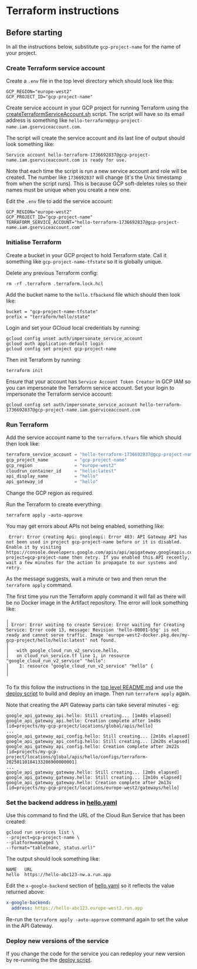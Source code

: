 # Terraform instructions

## Before starting

In all the instructions below, substitute `gcp-project-name` for the name of your project.

### Create Terraform service account
Create a `.env` file in the top level directory which should look like this:
```shell
GCP_REGION="europe-west2"
GCP_PROJECT_ID="gcp-project-name"
```
Create service account in your GCP project for running Terraform using the [createTerraformServiceAccount.sh](./createTerraformServiceAccount.sh) script.  The script will have  so its email address is something like `hello-terraform@gcp-project-name.iam.gserviceaccount.com`.

The script will create the service account and its last line of output should look something like:
```
Service account hello-terraform-1736692837@gcp-project-name.iam.gserviceaccount.com is ready for use.
```

Note that each time the script is run a new service account and role will be created.  The number like `1736692837` will change (it's the Unix timestamp from when the script runs).  This is because GCP soft-deletes roles so their names must be unique when you create a new one.

Edit the `.env` file to add the service account:
```shell
GCP_REGION="europe-west2"
GCP_PROJECT_ID="gcp-project-name"
TERRAFORM_SERVICE_ACCOUNT="hello-terraform-1736692837@gcp-project-name.iam.gserviceaccount.com"
```

### Initialise Terraform
Create a bucket in your GCP project to hold Terraform state.  Call it something like `gcp-project-name-tfstate` so it is globally unique.

Delete any previous Terraform config:
```shell
rm -rf .terraform .terraform.lock.hcl
```
Add the bucket name to the `hello.tfbackend` file which should then look like:
```
bucket = "gcp-project-name-tfstate"
prefix = "terraform/hello/state"
```

Login and set your GCloud local credentials by running:
```shell
gcloud config unset auth/impersonate_service_account
gcloud auth application-default login
gcloud config set project gcp-project-name
```

Then init Terraform by running:
```shell
terraform init
```

Ensure that your account has `Service Account Token Creator` in GCP IAM so you can impersonate the Terraform service account.  Set your login to impersonate the Terraform service account:
```shell
gcloud config set auth/impersonate_service_account hello-terraform-1736692837@gcp-project-name.iam.gserviceaccount.com
```

### Run Terraform

Add the service account name to the `terraform.tfvars` file which should then look like:
```terraform
terraform_service_account = "hello-terraform-1736692837@gcp-project-name.iam.gserviceaccount.com"
gcp_project_name          = "gcp-project-name"
gcp_region                = "europe-west2"
cloudrun_container_id     = "hello:latest"
api_display_name          = "hello"
api_gateway_id            = "hello"
```
Change the GCP region as required.

Run the Terraform to create everything:
```shell
terraform apply -auto-approve
```

You may get errors about APIs not being enabled, something like:
```shell
 Error: Error creating Api: googleapi: Error 403: API Gateway API has not been used in project gcp-project-name before or it is disabled. Enable it by visiting https://console.developers.google.com/apis/api/apigateway.googleapis.com/overview?project=gcp-project-name then retry. If you enabled this API recently, wait a few minutes for the action to propagate to our systems and retry.
```
As the message suggests, wait a minute or two and then rerun the `terraform apply` command.

The first time you run the Terraform apply command it will fail as there will be no Docker image in the Artifact repository.  The error will look something like:
```
╷
│ Error: Error waiting to create Service: Error waiting for Creating Service: Error code 13, message: Revision 'hello-00001-b5g' is not ready and cannot serve traffic. Image 'europe-west2-docker.pkg.dev/my-gcp-project/hello/hello:latest' not found.
│
│   with google_cloud_run_v2_service.hello,
│   on cloud_run_service.tf line 1, in resource "google_cloud_run_v2_service" "hello":
│    1: resource "google_cloud_run_v2_service" "hello" {
│
╵
```

To fix this follow the instructions in the [top level README.md](../README.md) and use the [deploy script](../buildAndDeployDockerImage.sh) to build and deploy an image.  Then run `terraform apply` again.

Note that creating the API Gateway parts can take several minutes - eg:

```
google_api_gateway_api.hello: Still creating... [1m40s elapsed]
google_api_gateway_api.hello: Creation complete after 1m49s [id=projects/my-gcp-project/locations/global/apis/hello]
...
google_api_gateway_api_config.hello: Still creating... [2m10s elapsed]
google_api_gateway_api_config.hello: Still creating... [2m20s elapsed]
google_api_gateway_api_config.hello: Creation complete after 2m22s [id=projects/my-gcp-project/locations/global/apis/hello/configs/terraform-20250110184133286900000001]
...
google_api_gateway_gateway.hello: Still creating... [2m0s elapsed]
google_api_gateway_gateway.hello: Still creating... [2m10s elapsed]
google_api_gateway_gateway.hello: Creation complete after 2m13s [id=projects/my-gcp-project/locations/europe-west2/gateways/hello]
```

### Set the backend address in [hello.yaml](./hello.yaml)
Use this command to find the URL of the Cloud Run Service that has been created:
```shell
gcloud run services list \
--project=gcp-project-name \
--platform=managed \
--format="table(name, status.url)"
```
The output should look something like:
```
NAME   URL
hello  https://hello-abc123-nw.a.run.app
```
Edit the `x-google-backend` section of [hello.yaml](./hello.yaml) so it reflects the value returned above:
```yaml
x-google-backend:
  address: https://hello-abc123.europe-west2.run.app
```

Re-run the `terraform apply -auto-approve` command again to set the value in the API Gateway.

### Deploy new versions of the service
If you change the code for the service you can redeploy your new version by re-running the the [deploy script](../buildAndDeployDockerImage.sh).